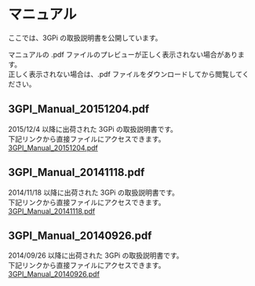 # マニュアル  
ここでは、3GPi の取扱説明書を公開しています。  

マニュアルの .pdf ファイルのプレビューが正しく表示されない場合があります。  
正しく表示されない場合は、.pdf ファイルをダウンロードしてから閲覧してください。  

## 3GPI_Manual_20151204.pdf  
2015/12/4 以降に出荷された 3GPi の取扱説明書です。  
下記リンクから直接ファイルにアクセスできます。  
[3GPI_Manual_20151204.pdf](../../../raw/master/manual/3GPI_Manual_20151204.pdf)  

## 3GPI_Manual_20141118.pdf  
2014/11/18 以降に出荷された 3GPi の取扱説明書です。  
下記リンクから直接ファイルにアクセスできます。  
[3GPI_Manual_20141118.pdf](../../../raw/master/manual/3GPI_Manual_20141118.pdf)  

## 3GPI_Manual_20140926.pdf  
2014/09/26 以降に出荷された 3GPi の取扱説明書です。  
下記リンクから直接ファイルにアクセスできます。  
[3GPI_Manual_20140926.pdf](../../../raw/master/manual/3GPI_Manual_20140926.pdf)  
